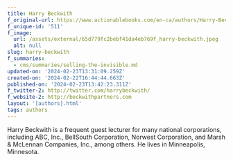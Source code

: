 ```yaml
---
title: Harry Beckwith
f_original-url: https://www.actionablebooks.com/en-ca/authors/Harry-Beckwith/
f_unique-id: '511'
f_image:
  url: /assets/external/65d779fc2bebf41da4eb769f_harry-beckwith.jpeg
  alt: null
slug: harry-beckwith
f_summaries:
  - cms/summaries/selling-the-invisible.md
updated-on: '2024-02-23T13:31:09.259Z'
created-on: '2024-02-22T16:44:44.663Z'
published-on: '2024-02-23T13:42:23.311Z'
f_twitter-2: http://twitter.com/harrybeckwith/
f_website-2: http://beckwithpartners.com
layout: '[authors].html'
tags: authors
---
```


Harry Beckwith is a frequent guest lecturer for many national corporations, including ABC, Inc., BellSouth Corporation, Norwest Corporation, and Marsh & McLennan Companies, Inc., among others. He lives in Minneapolis, Minnesota.
